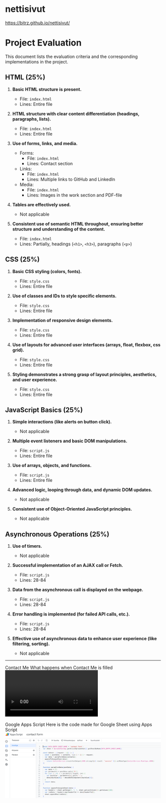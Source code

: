 # nettisivut
https://bitrz.github.io/nettisivut/
 
# Project Evaluation

This document lists the evaluation criteria and the corresponding implementations in the project.

## HTML (25%)

1. **Basic HTML structure is present.**
   - File: `index.html`
   - Lines: Entire file

2. **HTML structure with clear content differentiation (headings, paragraphs, lists).**
   - File: `index.html`
   - Lines: Entire file

3. **Use of forms, links, and media.**
   - Forms:
     - File: `index.html`
     - Lines: Contact section
   - Links:
     - File: `index.html`
     - Lines: Multiple links to GitHub and LinkedIn
   - Media:
     - File: `index.html`
     - Lines: Images in the work section and PDF-file

4. **Tables are effectively used.**
   - Not applicable

5. **Consistent use of semantic HTML throughout, ensuring better structure and understanding of the content.**
   - File: `index.html`
   - Lines: Partially, headings (`<h1>`, `<h3>`), paragraphs (`<p>`)

## CSS (25%)

1. **Basic CSS styling (colors, fonts).**
   - File: `style.css`
   - Lines: Entire file

2. **Use of classes and IDs to style specific elements.**
   - File: `style.css`
   - Lines: Entire file

3. **Implementation of responsive design elements.**
   - File: `style.css`
   - Lines: Entire file

4. **Use of layouts for advanced user interfaces (arrays, float, flexbox, css grid).**
   - File: `style.css`
   - Lines: Entire file

5. **Styling demonstrates a strong grasp of layout principles, aesthetics, and user experience.**
   - File: `style.css`
   - Lines: Entire file

## JavaScript Basics (25%)

1. **Simple interactions (like alerts on button click).**
   - Not applicable

2. **Multiple event listeners and basic DOM manipulations.**
   - File: `script.js`
   - Lines: Entire file

3. **Use of arrays, objects, and functions.**
   - File: `script.js`
   - Lines: Entire file

4. **Advanced logic, looping through data, and dynamic DOM updates.**
   - Not applicable

5. **Consistent use of Object-Oriented JavaScript principles.**
   - Not applicable

## Asynchronous Operations (25%)

1. **Use of timers.**
   - Not applicable

2. **Successful implementation of an AJAX call or Fetch.**
   - File: `script.js`
   - Lines: 28-84

3. **Data from the asynchronous call is displayed on the webpage.**
   - File: `script.js`
   - Lines: 28-84

4. **Error handling is implemented (for failed API calls, etc.).**
   - File: `script.js`
   - Lines: 28-84

5. **Effective use of asynchronous data to enhance user experience (like filtering, sorting).**
   - Not applicable
----------------------------------------------------------------------------------------------------
Contact Me
What happens when Contact Me is filled
<video controls src="assets/pictures/contactDEMO.mp4" title="Title"></video>

Google Apps Script
Here is the code made for Google Sheet using Apps Script
![alt text](assets/pictures/AppsScript.png)